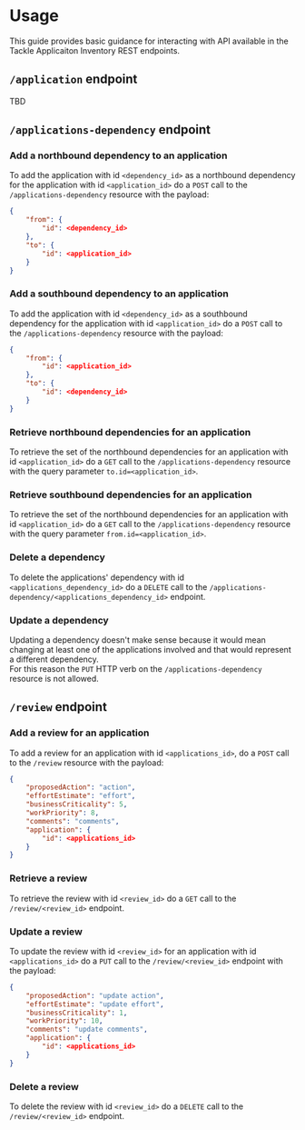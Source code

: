 # Usage

This guide provides basic guidance for interacting with API available in the Tackle Applicaiton Inventory REST endpoints.  

## `/application` endpoint

TBD  

## `/applications-dependency` endpoint

### Add a northbound dependency to an application
To add the application with id `<dependency_id>` as a northbound dependency for the application with id `<application_id>` do a `POST` call to the `/applications-dependency` resource with the payload:  

```json
{
    "from": {
        "id": <dependency_id>
    },
    "to": {
        "id": <application_id>
    }
}
```

### Add a southbound dependency to an application
To add the application with id `<dependency_id>` as a southbound dependency for the application with id `<application_id>` do a `POST` call to the `/applications-dependency` resource with the payload:

```json
{
    "from": {
        "id": <application_id>
    },
    "to": {
        "id": <dependency_id>
    }
}
```

### Retrieve northbound dependencies for an application
To retrieve the set of the northbound dependencies for an application with id `<application_id>` do a `GET` call to the `/applications-dependency` resource with the query parameter `to.id=<application_id>`.  

### Retrieve southbound dependencies for an application
To retrieve the set of the northbound dependencies for an application with id `<application_id>` do a `GET` call to the `/applications-dependency` resource with the query parameter `from.id=<application_id>`.  

### Delete a dependency
To delete the applications' dependency with id `<applications_dependency_id>` do a `DELETE` call to the `/applications-dependency/<applications_dependency_id>` endpoint.  

### Update a dependency
Updating a dependency doesn't make sense because it would mean changing at least one of the applications involved and that would represent a different dependency.  
For this reason the `PUT` HTTP verb on the `/applications-dependency` resource is not allowed.  

## `/review` endpoint

### Add a review for an application
To add a review for an application with id `<applications_id>`, do a `POST` call to the `/review` resource with the payload:

```json
{
    "proposedAction": "action",
    "effortEstimate": "effort",
    "businessCriticality": 5,
    "workPriority": 8,
    "comments": "comments",
    "application": {
        "id": <applications_id>
    }
}
```

### Retrieve a review
To retrieve the review with id `<review_id>` do a `GET` call to the `/review/<review_id>` endpoint.

### Update a review
To update the review with id `<review_id>` for an application with id `<applications_id>` do a `PUT` call to the `/review/<review_id>` endpoint with the payload:

```json
{
    "proposedAction": "update action",
    "effortEstimate": "update effort",
    "businessCriticality": 1,
    "workPriority": 10,
    "comments": "update comments",
    "application": {
        "id": <applications_id>
    }
}
```

### Delete a review
To delete the review with id `<review_id>` do a `DELETE` call to the `/review/<review_id>` endpoint.
